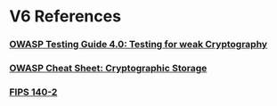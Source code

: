 

# V6 References

### [OWASP Testing Guide 4.0: Testing for weak Cryptography](https://www.owasp.org/index.php/Testing_for_weak_Cryptography)
### [OWASP Cheat Sheet: Cryptographic Storage](https://www.owasp.org/index.php/Cryptographic_Storage_Cheat_Sheet)
### [FIPS 140-2](https://csrc.nist.gov/publications/detail/fips/140/2/final)
